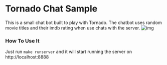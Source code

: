 # Tornado Chat Sample

This is a small chat bot built to play with Tornado. The chatbot uses random movie titles
and their imdb rating when use chats with the server.
![img](https://cldup.com/kUjVmnDhig-3000x3000.png)

### How To Use It

Just run `make runserver` and it will start running the server on http://localhost:8888

